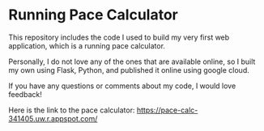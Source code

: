 # Running Pace Calculator

This repository includes the code I used to build my very first web application, which is a running pace calculator. 

Personally, I do not love any of the ones that are available online, so I built my own using Flask, Python, and published it online using google cloud. 

If you have any questions or comments about my code, I would love feedback!

Here is the link to the pace calculator: https://pace-calc-341405.uw.r.appspot.com/
